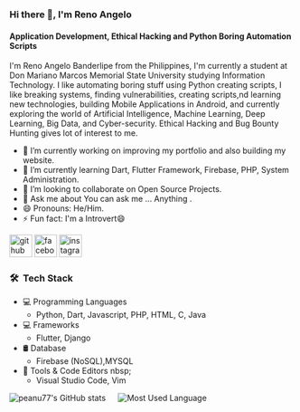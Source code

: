 ### Hi there 👋, I'm Reno Angelo
#### Application Development, Ethical Hacking and Python Boring Automation Scripts
I'm Reno Angelo Banderlipe from the Philippines, I'm currently a student at Don Mariano Marcos Memorial State University studying Information Technology. I like automating boring stuff using Python creating scripts, I like breaking systems, finding vulnerabilities, creating scripts,nd learning new technologies, building Mobile Applications in Android, and currently exploring the world of Artificial Intelligence, Machine Learning, Deep Learning, Big Data, and Cyber-security. Ethical Hacking and Bug Bounty Hunting gives lot of interest to me.

- 🔭 I’m currently working on improving my portfolio and also building my website. 
- 🌱 I’m currently learning Dart, Flutter Framework, Firebase, PHP, System Administration. 
- 👯 I’m looking to collaborate on Open Source Projects. 
- 💬 Ask me about You can ask me ... Anything . 
- 😄 Pronouns: He/Him. 
- ⚡ Fun fact: I'm a Introvert😄 


[<img src='https://cdn.jsdelivr.net/npm/simple-icons@3.0.1/icons/github.svg' alt='github' height='40'>](https://github.com/https://www.github.com/peanu77)  [<img src='https://cdn.jsdelivr.net/npm/simple-icons@3.0.1/icons/facebook.svg' alt='facebook' height='40'>](https://www.facebook.com/https://www.facebook.com/0x7065616e7574)  [<img src='https://cdn.jsdelivr.net/npm/simple-icons@3.0.1/icons/instagram.svg' alt='instagram' height='40'>](https://www.instagram.com/https://www.instagram.com/__pe4nu7__//)  

<h3> 🛠 &nbsp;Tech Stack</h3>

- 💻 Programming Languages&nbsp;
  - Python, Dart, Javascript, PHP, HTML, C, Java 
- 💻 Frameworks
  - Flutter, Django
- 🛢 Database &nbsp;
  - Firebase (NoSQL),MYSQL
- 🔧 Tools & Code Editors nbsp;
  - Visual Studio Code, Vim

![peanu77's GitHub stats](https://github-readme-stats.vercel.app/api?username=peanu77) &emsp; ![Most Used Language](https://github-readme-stats-eight-theta.vercel.app/api/top-langs/?username=AVS1508&layout=compact&langs_count=8&theme=algolia)
